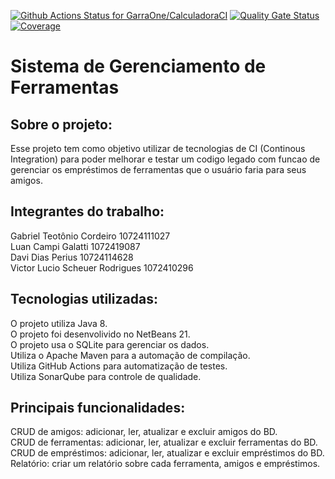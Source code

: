 [![Github Actions Status for GarraOne/CalculadoraCI](https://github.com/GarraOne/EmprestimoFerramentaCI/workflows/Java%20CI%20with%20Maven/badge.svg)](https://github.com/GarraOne/EmprestimoFerramentaCI/actions)
[![Quality Gate Status](https://sonarcloud.io/api/project_badges/measure?project=GarraOne_EmprestimoFerramentaCI&metric=alert_status)](https://sonarcloud.io/summary/new_code?id=GarraOne_EmprestimoFerramentaCI)
[![Coverage](https://sonarcloud.io/api/project_badges/measure?project=GarraOne_EmprestimoFerramentaCI&metric=coverage)](https://sonarcloud.io/component_measures?id=GarraOne_EmprestimoFerramentaCI&metric=coverage)
 



# Sistema de Gerenciamento de Ferramentas
## Sobre o projeto:
Esse projeto tem como objetivo utilizar de tecnologias de CI (Continous Integration) para poder melhorar e testar um codigo legado com funcao de gerenciar os empréstimos de ferramentas que o usuário faria para seus amigos.

## Integrantes do trabalho:
 Gabriel Teotônio Cordeiro 10724111027 \
 Luan Campi Galatti 1072419087 \
 Davi Dias Perius 10724114628 \
 Victor Lucio Scheuer Rodrigues 1072410296

## Tecnologias utilizadas:
O projeto utiliza Java 8. \
O projeto foi desenvolivido no NetBeans 21. \
O projeto usa o SQLite para gerenciar os dados. \
Utiliza o Apache Maven para a automação de compilação. \
Utiliza GitHub Actions para automatização de testes. \
Utiliza SonarQube para controle de qualidade.

## Principais funcionalidades:
CRUD de amigos: adicionar, ler, atualizar e excluir amigos do BD. \
CRUD de ferramentas: adicionar, ler, atualizar e excluir ferramentas do BD. \
CRUD de empréstimos: adicionar, ler, atualizar e excluir empréstimos do BD. \
Relatório: criar um relatório sobre cada ferramenta, amigos e empréstimos. 

